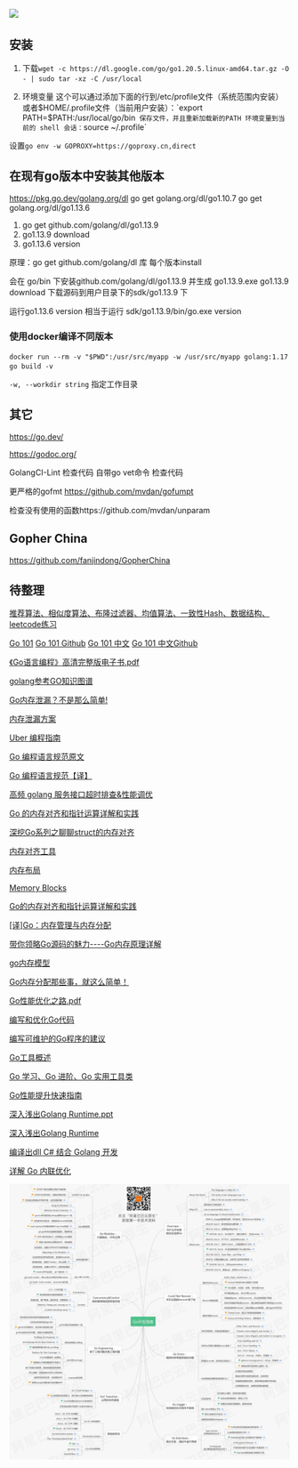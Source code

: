 
![](https://github.com/polaris1119/golangweekly/raw/master/docs/imgs/issue054/history-of-go.png)


## 安装
1. 下载`wget -c https://dl.google.com/go/go1.20.5.linux-amd64.tar.gz -O - | sudo tar -xz -C /usr/local`

2. 环境变量
这个可以通过添加下面的行到/etc/profile文件（系统范围内安装）或者$HOME/.profile文件（当前用户安装）：`export PATH=$PATH:/usr/local/go/bin`
保存文件，并且重新加载新的PATH 环境变量到当前的 shell 会话：`source ~/.profile`

设置`go env -w GOPROXY=https://goproxy.cn,direct`

## 在现有go版本中安装其他版本
https://pkg.go.dev/golang.org/dl
go get golang.org/dl/go1.10.7
go get golang.org/dl/go1.13.6

1. go get github.com/golang/dl/go1.13.9
2. go1.13.9 download 
3. go1.13.6 version

原理：go get github.com/golang/dl 库
每个版本install

会在 go/bin 下安装github.com/golang/dl/go1.13.9 并生成 go1.13.9.exe
go1.13.9 download 下载源码到用户目录下的sdk/go1.13.9 下

运行go1.13.6 version 相当于运行 sdk/go1.13.9/bin/go.exe version
### 使用docker编译不同版本
`docker run --rm -v "$PWD":/usr/src/myapp -w /usr/src/myapp golang:1.17 go build -v`

`-w, --workdir string`       指定工作目录

## 其它
https://go.dev/

https://godoc.org/

GolangCI-Lint 检查代码
自带go vet命令 检查代码

更严格的gofmt https://github.com/mvdan/gofumpt

检查没有使用的函数https://github.com/mvdan/unparam

## Gopher China
https://github.com/fanjindong/GopherChina

## 待整理

[推荐算法、相似度算法、布隆过滤器、均值算法、一致性Hash、数据结构、leetcode练习](https://github.com/hwholiday/algorithm_coding)

[Go 101](https://go101.org/article/101.html)
[Go 101 Github](https://github.com/go101/go101)
[Go 101 中文](https://gfw.go101.org)
[Go 101 中文Github](https://github.com/golang101/golang101)

[《Go语言编程》高清完整版电子书.pdf](../files/go/《Go语言编程》高清完整版电子书.pdf)

[golang参考GO知识图谱](https://www.toutiao.com/a1653862521797643)

[Go内存泄漏？不是那么简单!](https://colobu.com/2019/08/28/go-memory-leak-i-dont-think-so/)

[内存泄漏方案](https://go101.org/article/memory-leaking.html)

[Uber 编程指南](https://github.com/uber-go/guide)

[Go 编程语言规范原文](https://golang.org/ref/spec)

[Go 编程语言规范【译】](https://moego.me/golang_spec.html)

[高频 golang 服务接口超时排查&性能调优](https://mp.weixin.qq.com/s/rDjTqqR0q4VTSQrYFzbR7w)

[Go 的内存对齐和指针运算详解和实践](https://learnku.com/articles/39255)

[深挖Go系列之聊聊struct的内存对齐](https://mp.weixin.qq.com/s/TzY7aWbKtikQpfIySkJeQQ)

[内存对齐工具](https://github.com/dominikh/go-tools)

[内存布局](https://gfw.go101.org/article/memory-layout.html)

[Memory Blocks](https://go101.org/article/memory-block.html)

[Go的内存对齐和指针运算详解和实践](https://www.cnblogs.com/sy270321/p/12205435.html)

[[译]Go：内存管理与内存分配](https://juejin.im/post/5ddcdc5df265da05c33fcad2)

[带你领略Go源码的魅力----Go内存原理详解](https://juejin.im/post/5ddcf31751882572d8212481)

[go内存模型](https://cloud.tencent.com/developer/article/1359184)

[Go内存分配那些事，就这么简单！](https://www.cnblogs.com/shijingxiang/articles/11466957.html)

[Go性能优化之路.pdf](../files/go/Go性能优化之路.pdf)

[编写和优化Go代码](https://github.com/dgryski/go-perfbook/blob/master/performance-zh.md)

[编写可维护的Go程序的建议](https://dave.cheney.net/practical-go/presentations/qcon-china.html)

[Go工具概述](https://www.alexedwards.net/blog/an-overview-of-go-tooling)

[Go 学习、Go 进阶、Go 实用工具类](https://github.com/hwholiday/learning_tools)

[Go性能提升快速指南](https://stephen.sh/posts/quick-go-performance-improvements)

[深入浅出Golang Runtime.ppt](../files/go/gopher-meetup-深入浅出Golang-Runtime-yifhao-full.pptx)

[深入浅出Golang Runtime](https://www.acao.cn/course/program/402.html)

[编译出dll C# 结合 Golang 开发](https://www.cnblogs.com/timeddd/p/11731160.html)

[详解 Go 内联优化](https://mp.weixin.qq.com/s/89QLSqGzH0yUM6cO6V4zmQ)

![](img/go.jpg)




